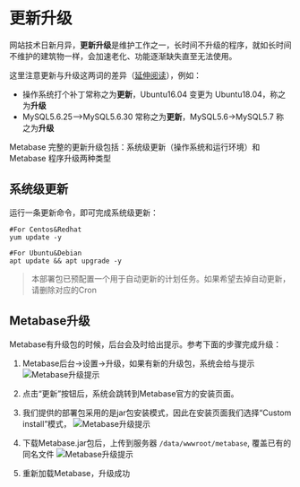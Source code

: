 # 更新升级

网站技术日新月异，**更新升级**是维护工作之一，长时间不升级的程序，就如长时间不维护的建筑物一样，会加速老化、功能逐渐缺失直至无法使用。  

这里注意更新与升级这两词的差异（[延伸阅读](https://support.websoft9.com/docs/faq/zh/tech-upgrade.html#更新-vs-升级)），例如：
- 操作系统打个补丁常称之为**更新**，Ubuntu16.04 变更为 Ubuntu18.04，称之为**升级**
- MySQL5.6.25-->MySQL5.6.30 常称之为**更新**，MySQL5.6->MySQL5.7 称之为**升级**

Metabase 完整的更新升级包括：系统级更新（操作系统和运行环境）和 Metabase 程序升级两种类型

## 系统级更新

运行一条更新命令，即可完成系统级更新：

``` shell
#For Centos&Redhat
yum update -y

#For Ubuntu&Debian
apt update && apt upgrade -y
```
> 本部署包已预配置一个用于自动更新的计划任务。如果希望去掉自动更新，请删除对应的Cron


## Metabase升级

Metabase有升级包的时候，后台会及时给出提示。参考下面的步骤完成升级：

1. Metabase后台->设置->升级，如果有新的升级包，系统会给与提示
![Metabase升级提示](https://libs.websoft9.com/Websoft9/DocsPicture/zh/metabase/metabase-updatereminder-websoft9.png)

2. 点击“更新”按钮后，系统会跳转到Metabase官方的安装页面。
3. 我们提供的部署包采用的是jar包安装模式，因此在安装页面我们选择“Custom install”模式，
![Metabase升级提示](https://libs.websoft9.com/Websoft9/DocsPicture/zh/metabase/metabase-updatedl-websoft9.png)

3. 下载Metabase.jar包后，上传到服务器 `/data/wwwroot/metabase`, 覆盖已有的同名文件
![Metabase升级提示](https://libs.websoft9.com/Websoft9/DocsPicture/zh/metabase/metabase-updatereplace-websoft9.png)

4. 重新加载Metabase，升级成功